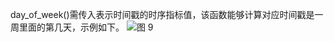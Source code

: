 day_of_week()需传入表示时间戳的时序指标值，该函数能够计算对应时间戳是一周里面的第几天，示例如下。
![图 9](/img/src/metrics/38.%E6%97%A5%E6%9C%9F%E7%9B%B8%E5%85%B3%E5%87%BD%E6%95%B0/a1c8a5882561e9fc90b2df1fd41d1e2b0ab53b9a7ab4a02ce0db718e05086faf.png)  

